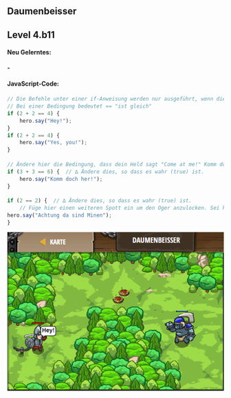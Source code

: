 ## **Daumenbeisser**
## Level 4.b11

#### Neu Gelerntes:
<b>-</b>

[comment]: <> (Was wurde gelernt und wie funktioniert die Technik?)

#### JavaScript-Code:
```js
// Die Befehle unter einer if-Anweisung werden nur ausgeführt, wenn die if-Bedingung zutrifft.
// Bei einer Bedingung bedeutet == "ist gleich"
if (2 + 2 == 4) {
    hero.say("Hey!");
}
if (2 + 2 == 4) {
    hero.say("Yes, you!");
}

// Ändere hier die Bedingung, dass dein Held sagt "Come at me!" Komm doch her!
if (3 + 3 == 6) {  // ∆ Ändere dies, so dass es wahr (true) ist.
    hero.say("Komm doch her!");
}

if (2 == 2) {  // ∆ Ändere dies, so dass es wahr (true) ist.
    // Füge hier einen weiteren Spott ein um den Oger anzulocken. Sei kreativ!
hero.say("Achtung da sind Minen");
}
```
![image](lvl4_b11.png)